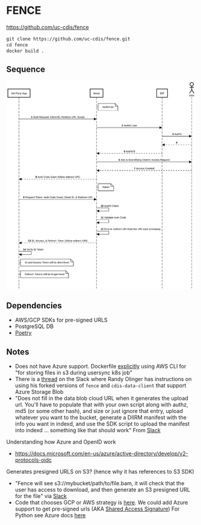 # FENCE

https://github.com/uc-cdis/fence

```
git clone https://github.com/uc-cdis/fence.git
cd fence
docker build .
```

## Sequence
<img src="https://github.com/uc-cdis/fence/raw/master/docs/images/seq_diagrams/openid_connect_flow.png" width="800" />

## Dependencies
* AWS/GCP SDKs for pre-signed URLS
* PostgreSQL DB
* [Poetry]()

## Notes
* Does not have Azure support. Dockerfile [explicitly](https://github.com/uc-cdis/fence/blob/b02da4be971060c042f534a379830c4beabf2cae/Dockerfile#L43) using AWS CLI for "for storing files in s3 during usersync k8s job"
* There is a [thread](https://cdis.slack.com/archives/CDDPLU1NU/p1607360555231500?thread_ts=1607288724.227500&cid=CDDPLU1NU) on the Slack where Randy Olinger has instructions on using his forked versions of `fence` and `cdis-data-client` that support Azure Storage Blob
* "Does not fill in the data blob cloud URL when it generates the upload url. You'll have to populate that with your own script along with authz, md5 (or some other hash), and size or just ignore that entry, upload whatever you want to the bucket, generate a DIIRM manifest with the info you want in indexd, and use the SDK script to upload the manifest into indexd ... something like that should work" From [Slack](https://cdis.slack.com/archives/CDDPLU1NU/p1599762762017300?thread_ts=1599751053.013500&cid=CDDPLU1NU)

Understanding how Azure and OpenID work
* https://docs.microsoft.com/en-us/azure/active-directory/develop/v2-protocols-oidc

Generates presigned URLS on S3? (hence why it has references to S3 SDK)
* "Fence will see s3://mybucket/path/to/file.bam, it will check that the user has access to download, and then generate an S3 presigned URL for the file" via [Slack](https://cdis.slack.com/archives/CDDPLU1NU/p1596641152222700?thread_ts=1596308475.197400&cid=CDDPLU1NU)
* Code that chooses GCP or AWS strategy is [here](https://github.com/uc-cdis/fence/blob/d690f78fe356ccdba0e0e8e3f1e4bdce25c9b654/fence/blueprints/data/indexd.py#L44). We could add Azure support to get pre-signed urls (AKA [Shared Access Signature](https://docs.microsoft.com/en-us/rest/api/storageservices/delegate-access-with-shared-access-signature)) For Python see Azure docs [here](https://docs.microsoft.com/en-us/python/api/azure-storage-blob/azure.storage.blob.sharedaccesssignature.blobsharedaccesssignature?view=azure-python-previous)